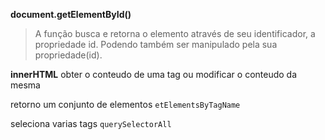 <b>document.getElementById()</b>

>A função busca e retorna o elemento através de seu identificador, a propriedade id. Podendo também ser manipulado pela sua propriedade(id).

<b>innerHTML</b>
obter o conteudo de uma tag ou modificar o conteudo da mesma 

retorno um conjunto de elementos ```etElementsByTagName```

seleciona varias tags ```querySelectorAll```